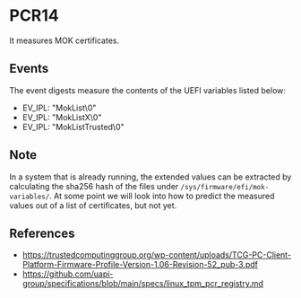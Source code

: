 # PCR14

It measures MOK certificates.


## Events

The event digests measure the contents of the UEFI variables listed
below:

- EV_IPL: "MokList\0"
- EV_IPL: "MokListX\0"
- EV_IPL: "MokListTrusted\0"


## Note

In a system that is already running, the extended values can be
extracted by calculating the sha256 hash of the files under
`/sys/firmware/efi/mok-variables/`. At some point we will look into how
to predict the measured values out of a list of certificates, but not
yet.


## References

- https://trustedcomputinggroup.org/wp-content/uploads/TCG-PC-Client-Platform-Firmware-Profile-Version-1.06-Revision-52_pub-3.pdf
- https://github.com/uapi-group/specifications/blob/main/specs/linux_tpm_pcr_registry.md
